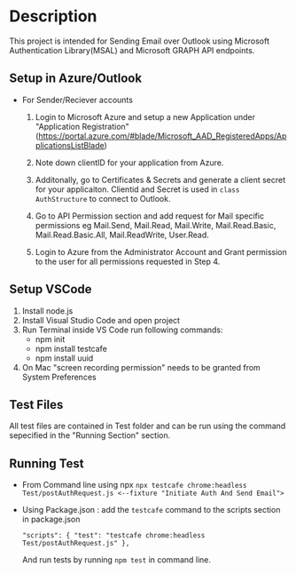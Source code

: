# Description
This project is intended for Sending Email over Outlook using Microsoft Authentication Library(MSAL) and Microsoft GRAPH API endpoints.

## Setup in Azure/Outlook
 - For Sender/Reciever accounts 
    1. Login to Microsoft Azure and setup a new Application under "Application Registration" (https://portal.azure.com/#blade/Microsoft_AAD_RegisteredApps/ApplicationsListBlade)

    2. Note down clientID for your application from Azure. 
    3. Additonally, go to Certificates & Secrets and generate a client secret for your applicaiton. Clientid and Secret is used in `class AuthStructure` to connect to Outlook.
    4. Go to API Permission section and add request for Mail specific permissions eg Mail.Send, Mail.Read, Mail.Write, Mail.Read.Basic, Mail.Read.Basic.All, Mail.ReadWrite, User.Read.

    5. Login to Azure from the Administrator Account and Grant permission to the user for all permissions requested in Step 4.


## Setup VSCode
1. Install node.js   
2. Install Visual Studio Code and open project
3. Run Terminal inside VS Code run following commands:
    -   npm init
    -   npm install testcafe
    -   npm install uuid
4. On Mac "screen recording permission" needs to be granted from System Preferences

## Test Files
All test files are contained in Test folder and can be run using the command sepecified in the "Running Section" section.

## Running Test
- From Command line using npx
    `npx testcafe chrome:headless Test/postAuthRequest.js <--fixture "Initiate Auth And Send Email"> `

- Using Package.json : add the `testcafe` command to the scripts section in 
package.json

    `"scripts": {
        "test": "testcafe chrome:headless Test/postAuthRequest.js"
    },`

    And run tests by running `npm test` in command line.



 